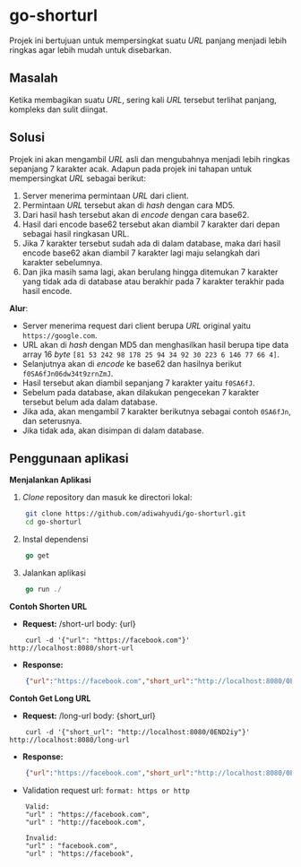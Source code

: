 # go-shorturl
Projek ini bertujuan untuk mempersingkat suatu *URL* panjang menjadi lebih ringkas agar lebih mudah untuk disebarkan.

## Masalah
Ketika membagikan suatu *URL*, sering kali *URL* tersebut terlihat panjang, kompleks dan sulit diingat.

## Solusi   
Projek ini akan mengambil *URL* asli dan mengubahnya menjadi lebih ringkas sepanjang 7 karakter acak. Adapun pada projek ini tahapan untuk mempersingkat *URL* sebagai berikut:
1. Server menerima permintaan *URL* dari client.
2. Permintaan *URL* tersebut akan di *hash* dengan cara MD5.
3. Dari hasil hash tersebut akan di *encode* dengan cara base62.
4. Hasil dari encode base62 tersebut akan diambil 7 karakter dari depan sebagai hasil ringkasan URL.
5. Jika 7 karakter tersebut sudah ada di dalam database, maka dari hasil encode base62 akan diambil 7 karakter lagi maju selangkah dari karakter sebelumnya.
6. Dan jika masih sama lagi, akan berulang hingga ditemukan 7 karakter yang tidak ada di database atau berakhir pada 7 karakter terakhir pada hasil encode.

**Alur**:
- Server menerima request dari client berupa *URL* original yaitu `https://google.com`.
- URL akan di *hash* dengan  MD5 dan menghasilkan hasil berupa tipe data array 16 *byte* `[81 53 242 98 178 25 94 34 92 30 223 6 146 77 66 4]`.
- Selanjutnya akan di *encode* ke base62 dan hasilnya berikut `f0SA6fJn06dw34t9zrnZmJ`.
- Hasil tersebut akan diambil sepanjang 7 karakter yaitu `f0SA6fJ`.
- Sebelum pada database, akan dilakukan pengecekan 7 karakter tersebut belum ada dalam database.
- Jika ada, akan mengambil 7 karakter berikutnya sebagai contoh `0SA6fJn`, dan seterusnya.
- Jika tidak ada, akan disimpan di dalam database.
## Penggunaan aplikasi
**Menjalankan Aplikasi**
1. *Clone* repository dan masuk ke directori lokal:
```bash
    git clone https://github.com/adiwahyudi/go-shorturl.git
    cd go-shorturl
```
2. Instal dependensi 
```go
    go get
```
3. Jalankan aplikasi
```go
    go run ./
```

**Contoh Shorten URL**

- **Request:** /short-url body: {url}
```curl
    curl -d '{"url": "https://facebook.com"}' http://localhost:8080/short-url
```

- **Response:**
```json
    {"url":"https://facebook.com","short_url":"http://localhost:8080/0END2iy"}
```

**Contoh Get Long URL**
- **Request:** /long-url body: {short_url}
```curl
    curl -d '{"short_url": "http://localhost:8080/0END2iy"}' http://localhost:8080/long-url
```

- **Response:**
```json
    {"url":"https://facebook.com","short_url":"http://localhost:8080/0END2iy"}
```

- Validation request url: `format: https or http`
```
    Valid:
    "url" : "https://facebook.com",
    "url" : "http://facebook.com",

    Invalid:
    "url" : "facebook.com",
    "url" : "https://facebook",
```